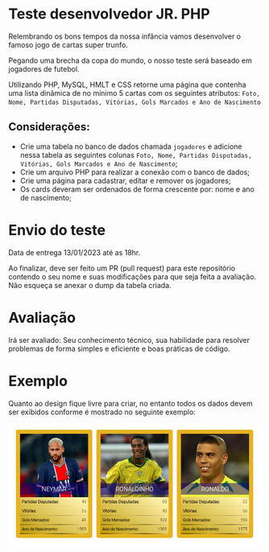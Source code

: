 # Teste desenvolvedor JR. PHP

Relembrando os bons tempos da nossa infância vamos desenvolver o famoso jogo de cartas super trunfo.

Pegando uma brecha da copa do mundo, o nosso teste será baseado em jogadores de futebol.

Utilizando PHP, MySQL, HMLT e CSS retorne uma página que contenha uma lista dinâmica de no mínimo 5 cartas com os seguintes atributos: `Foto, Nome, Partidas Disputadas, Vitórias, Gols Marcados e Ano de Nascimento`

## Considerações:

- Crie uma tabela no banco de dados chamada `jogadores` e adicione nessa tabela as seguintes colunas `Foto, Nome, Partidas Disputadas, Vitórias, Gols Marcados e Ano de Nascimento`;
- Crie um arquivo PHP para realizar a conexão com o banco de dados;
- Crie uma página para cadastrar, editar e remover os jogadores;
- Os cards deveram ser ordenados de forma crescente por: nome e ano de nascimento;

# Envio do teste

Data de entrega 13/01/2023 até as 18hr.

Ao finalizar, deve ser feito um PR (pull request) para este repositório contendo o seu nome e suas modificações para que seja feita a avaliação. Não esqueça se anexar o dump da tabela criada.

# Avaliação

Irá ser avaliado: Seu conhecimento técnico, sua habilidade para resolver problemas de forma simples e eficiente e boas práticas de código.

# Exemplo

Quanto ao design fique livre para criar, no entanto todos os dados devem ser exibidos conforme é mostrado no seguinte exemplo:

![alt text](https://github.com/thiagoorodrigues/teste-dev-junior/blob/master/exemple.png)